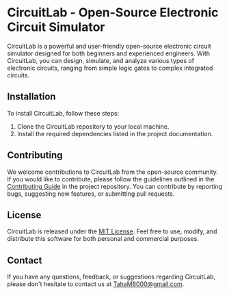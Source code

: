 # CircuitLab - Open-Source Electronic Circuit Simulator

CircuitLab is a powerful and user-friendly open-source electronic circuit simulator designed for both beginners and experienced engineers. With CircuitLab, you can design, simulate, and analyze various types of electronic circuits, ranging from simple logic gates to complex integrated circuits.
<!-- 
## Features

- Intuitive graphical user interface (GUI) for circuit design
- Support for a wide range of electronic components, including resistors, capacitors, transistors, and ICs
- Simulation of both analog and digital circuits
- Real-time visualization of circuit behavior, including voltage waveforms, current flows, and signal timing
- Interactive component properties editing and parameter tuning
- Advanced analysis tools, such as transient analysis, frequency response analysis, and Monte Carlo simulation
- Export and import circuit designs in standard file formats, such as SPICE netlists and circuit schematics
- Extensible and customizable with a plugin system for additional features and component libraries -->

## Installation

To install CircuitLab, follow these steps:

1. Clone the CircuitLab repository to your local machine.
2. Install the required dependencies listed in the project documentation.
<!-- 3. Build the project using the provided build script.
4. Run the executable file to launch CircuitLab. -->

## Contributing

We welcome contributions to CircuitLab from the open-source community. If you would like to contribute, please follow the guidelines outlined in the [Contributing Guide](CONTRIBUTING.md) in the project repository. You can contribute by reporting bugs, suggesting new features, or submitting pull requests.

## License

CircuitLab is released under the [MIT License](LICENSE). Feel free to use, modify, and distribute this software for both personal and commercial purposes.

## Contact

If you have any questions, feedback, or suggestions regarding CircuitLab, please don't hesitate to contact us at [TahaM8000@gmail.com](mailto:TahaM8000@gmail.com).